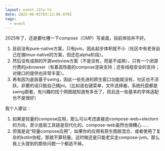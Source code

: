 ```yaml
---
layout: event.11ty.ts
date: 2025-06-01T03:13:00.079Z
tags:
  - event
---
```


2025年了，还是要吐槽一下compose（CMP）写桌面，目前体验并不好。

1. 目前没有pure-native方案，只有jvm，因此起步体积就不小（社区中有老哥自己在搞linux-native的方案，但还在alpha阶段）。
2. 然后没有成熟的开源webview方案（不是没有，而是不成熟），只有一个闭源付费的jxbrowser（有着高性能的compose渲染支持；还有线程安全的支持；对接口的提供也非常丰富）。
3. 再有因为底层基于swing，因此一些先进的原生窗口功能就没有，社区也不活跃，非要的话只能自己搞jni。（比如说右键菜单，文件选择器，系统托盘都是swing那套，有兴趣的找个网图就知道有多丑了，而且连一些基本的字体适配也不是很好）

我个人建议：

1. 如果是轻量的compose应用，那么可以考虑直接走compose-web+electorn的方向，至少底层工具链是现代化的。compose-web虽然也很糟心……
2. 但我是说“轻量compose应用”，如果你的应用有原生图层混合，或者使用了复杂的kotlin协程，那就不算轻量。这时候还是只能老实走compose-jvm。那么我上头提到的那些问题一个都逃不掉。
